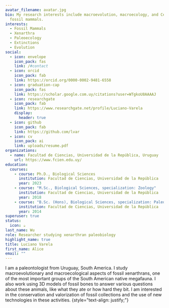 ```yaml
---
avatar_filename: avatar.jpg
bio: My research interests include macroevolution, macroecology, and Cenozoic
  fossil mammals.
interests:
  - Fossil Mammals
  - Xenarthra
  - Paleoecology
  - Extinctions
  - Evolution
social:
  - icon: envelope
    icon_pack: fas
    link: /#contact
  - icon: orcid
    icon_pack: fab
    link: https://orcid.org/0000-0002-9481-6558
  - icon: graduation-cap
    icon_pack: fas
    link: https://scholar.google.com.uy/citations?user=WTgkoU8AAAAJ
  - icon: researchgate
    icon_pack: fab
    link: https://www.researchgate.net/profile/Luciano-Varela
    display:
      header: true
  - icon: github
    icon_pack: fab
    link: https://github.com/lvar
  - icon: cv
    icon_pack: ai
    link: uploads/resume.pdf
organizations:
  - name: Facultad de Ciencias, Universidad de la República, Uruguay
    url: https://www.fcien.edu.uy/
education:
  courses:
    - course: Ph.D., Biological Sciences
      institution: Facultad de Ciencias, Universidad de la República
      year: 2023
    - course: "M.Sc., Biological Sciences, specialization: Zoology"
      institution: Facultad de Ciencias, Universidad de la República
      year: 2018
    - course: "B.Sc. (Hons), Biological Sciences, specialization: Paleontology"
      institution: Facultad de Ciencias, Universidad de la República
      year: 2014
superuser: true
status:
  icon: ☕️
last_name: Wu
role: Researcher studying xenarthran paleobiology
highlight_name: true
title: Luciano Varela
first_name: Alice
email: ""
---
```

I am a paleontologist from Uruguay, South America. I study macroevolutionary and macroecological aspects of fossil xenarthrans, one of the most important groups of the South American native megafauna. I also work using 3D models of fossil bones to answer various questions about these animals, like what they ate or how hard they bit. I am interested in the conservation and valorization of fossil collections and the use of new technologies in these activities.
{style="text-align: justify;"}